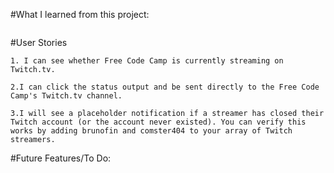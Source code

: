 
#What I learned from this project:
 ```

```
#User Stories
```
1. I can see whether Free Code Camp is currently streaming on Twitch.tv.

2.I can click the status output and be sent directly to the Free Code Camp's Twitch.tv channel.

3.I will see a placeholder notification if a streamer has closed their Twitch account (or the account never existed). You can verify this works by adding brunofin and comster404 to your array of Twitch streamers.

```

#Future Features/To Do: 
  ```


  ```